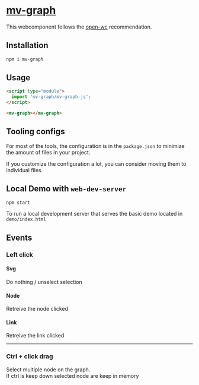 # [mv-graph](https://meveo-org.github.io/mv-graph/)

This webcomponent follows the [open-wc](https://github.com/open-wc/open-wc) recommendation.

## Installation

```bash
npm i mv-graph
```

## Usage

```html
<script type="module">
  import 'mv-graph/mv-graph.js';
</script>

<mv-graph></mv-graph>
```



## Tooling configs

For most of the tools, the configuration is in the `package.json` to minimize the amount of files in your project.

If you customize the configuration a lot, you can consider moving them to individual files.

## Local Demo with `web-dev-server`

```bash
npm start
```

To run a local development server that serves the basic demo located in `demo/index.html`  

## Events
### Left click
#### Svg
Do nothing / unselect selection
#### Node
Retreive the node clicked
#### Link
Retreive the link clicked

---
### Ctrl + click drag
Select multiple node on the graph.  
If ctrl is keep down selected node are keep in memory
